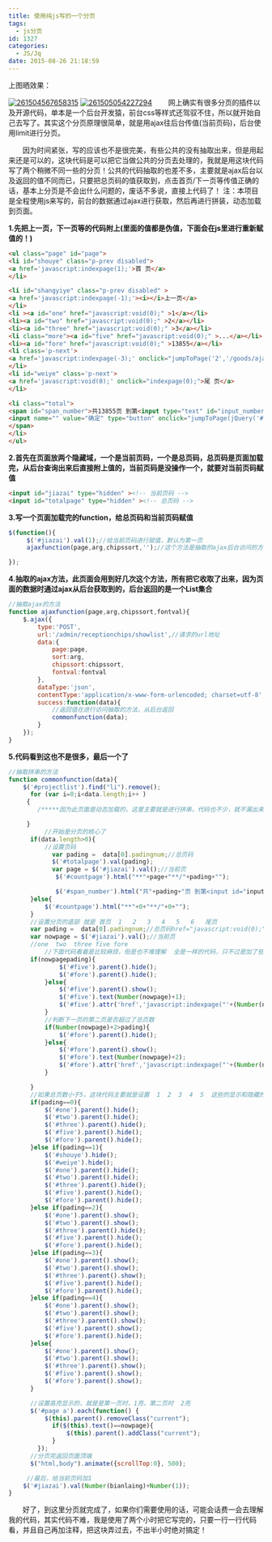 ```yaml
---
title: 使用纯js写的一个分页
tags:
  - js分页
id: 1327
categories:
  - JS/Jq
date: 2015-08-26 21:18:59
---
```


上图晒效果：

[![261504567658315](http://www.npm8.com/wp-content/uploads/2015/08/261504567658315-650x195.png)](http://www.npm8.com/wp-content/uploads/2015/08/261504567658315.png) [![261505054227294](http://www.npm8.com/wp-content/uploads/2015/08/261505054227294-650x147.png)](http://www.npm8.com/wp-content/uploads/2015/08/261505054227294.png)
&emsp;&emsp;网上确实有很多分页的插件以及开源代码，单本是一个后台开发猿，前台css等样式还驾驭不住，所以就开始自己去写了。其实这个分页原理很简单，就是用ajax往后台传值(当前页码)，后台使用limit进行分页。

&emsp;&emsp;因为时间紧张，写的应该也不是很完美，有些公共的没有抽取出来，但是用起来还是可以的，这块代码是可以把它当做公共的分页去处理的，我就是用这块代码写了两个稍微不同一些的分页！公共的代码抽取的也差不多，主要就是ajax后台以及返回的值不同而已，只要把总页码的值获取到，点击首页/下一页等传值正确的话，基本上分页是不会出什么问题的，废话不多说，直接上代码了！ 注：本项目是全程使用js来写的，前台的数据通过ajax进行获取，然后再进行拼装，动态加载到页面。

**1.先把上一页，下一页等的代码附上(里面的值都是伪值，下面会在js里进行重新赋值的！)**

```html
<ul class="page" id="page">
<li id="shouye" class="p-prev disabled">
<a href='javascript:indexpage(1);'>首 页</a>
</li>

<li id="shangyiye" class="p-prev disabled" >
<a href='javascript:indexpage(-1);'><i></i>上一页</a>
</li>
<li ><a id="one" href="javascript:void(0);" >1</a></li>
<li><a id="two" href="javascript:void(0);" >2</a></li>
<li><a id="three" href="javascript:void(0);" >3</a></li>
<li class="more"><a id="five" href="javascript:void(0);" >...</a></li>
<li><a id="fore" href="javascript:void(0);" >13855</a></li>
<li class='p-next'>
<a href='javascript:indexpage(-3);' onclick="jumpToPage('2','/goods/ajaxqueryGoodsList.do.html','','goodsListContainer','13855', listPageCallback);">下一页<i></i></a>
</li>
<li id="weiye" class='p-next'>
<a href='javascript:void(0);' onclick="indexpage(0);">尾 页</a>
</li>

<li class="total">
<span id="span_number">共13855页 到第<input type="text" id="input_number" class="page-txtbox" />页
<input name="" value="确定" type="button" onclick="jumpToPage(jQuery('#input_number').val(),'/goods/ajaxqueryGoodsList.do.html','','goodsListContainer','13855', listPageCallback);" class="page-btn"/>
</span>
</li>
</ul>
```
**2.首先在页面放两个隐藏域，一个是当前页码，一个是总页码，总页码是页面加载完，从后台查询出来后直接附上值的，当前页码是没操作一个，就要对当前页码赋值**
```html
<input id="jiazai" type="hidden" ><!-- 当前页码 -->
<input id="totalpage" type="hidden" ><!-- 总页码 -->
```
**3.写一个页面加载完的function，给总页码和当前页码赋值**
```javascript
$(function(){
     $('#jiazai').val(1);//给当前页码进行赋值，默认为第一页
     ajaxfunction(page,arg,chipssort,'');//这个方法是抽取的ajax后台访问的方法

});
```
**4.抽取的ajax方法，此页面会用到好几次这个方法，所有把它收取了出来，因为页面的数据时通过ajax从后台获取到的，后台返回的是一个List集合**
```javascript
//抽取ajax的方法
function ajaxfunction(page,arg,chipssort,fontval){
    $.ajax({
        type:'POST',
        url:'/admin/receptionchips/showlist',//请求的url地址
        data:{
            page:page,
            sort:arg,
            chipssort:chipssort,
            fontval:fontval
        },
        dataType:'json',
        contentType:'application/x-www-form-urlencoded; charset=utf-8',
        success:function(data){
            //返回值在进行访问抽取的方法，从后台返回
            commonfunction(data);
        }
    });
}
```
**5.代码看到这也不是很多，最后一个了**
```javascript
//抽取拼串的方法
function commonfunction(data){
    $('#projectlist').find("li").remove();
      for (var i=0;i<data.length;i++ )
     { 
        /*****因为此页面是动态加载的，这里主要就是进行拼串，代码也不少，就不漏出来占空间了*****/

     }
　　　　　　//开始是分页的核心了
      if(data.length>0){
          //设置页码
            var pading =  data[0].padingnum;//总页码
            $('#totalpage').val(pading);
            var page = $('#jiazai').val();//当前页
             $('#countpage').html("**"+page+"**/"+pading+"");

             $('#span_number').html("共"+pading+"页 到第<input id="input_number" class="page-txtbox" type="text" />页<input class="page-btn" name="" type="button" value="确定" />")
      }else{
          $('#countpage').html("**"+0+"**/"+0+"");
      }
      //设置分页的底部 就是 首页  1   2   3   4   5   6   尾页
      var pading =  data[0].padingnum;//总页码href="javascript:void(0);"
      var nowpage = $('#jiazai').val();//当前页
      //one  two  three five fore
　　　　　　//下面代码看着是比较麻烦，但是也不难理解  全是一样的代码，只不过是加了些判断
      if(nowpagepading){
              $('#five').parent().hide();
              $('#fore').parent().hide();
          }else{
              $('#five').parent().show();
              $('#five').text(Number(nowpage)+1);
              $('#five').attr('href','javascript:indexpage("'+(Number(nowpage)+1)+'");');
          }
          //判断下一页的第二页是否超过了总页数
          if(Number(nowpage)+2>pading){
              $('#fore').parent().hide();
          }else{
              $('#fore').parent().show();
              $('#fore').text(Number(nowpage)+2);
              $('#fore').attr('href','javascript:indexpage("'+(Number(nowpage)+2)+'");');
          }

      }
      //如果总页数小于5，这块代码主要就是设置  1  2  3  4  5  这些的显示和隐藏的
      if(pading==0){
          $('#one').parent().hide();
          $('#two').parent().hide();
          $('#three').parent().hide();
          $('#five').parent().hide();
          $('#fore').parent().hide();
      }else if(pading==1){
          $('#shouye').hide();
          $('#weiye').hide();
          $('#one').parent().hide();
          $('#two').parent().hide();
          $('#three').parent().hide();
          $('#five').parent().hide();
          $('#fore').parent().hide();
      }else if(pading==2){
          $('#one').parent().show();
          $('#two').parent().show();
          $('#three').parent().hide();
          $('#five').parent().hide();
          $('#fore').parent().hide();
      }else if(pading==3){
          $('#one').parent().show();
          $('#two').parent().show();
          $('#three').parent().show();
          $('#five').parent().hide();
          $('#fore').parent().hide();
      }else if(pading==4){
          $('#one').parent().show();
          $('#two').parent().show();
          $('#three').parent().show();
          $('#five').parent().show();
          $('#fore').parent().hide();
      }else{
          $('#one').parent().show();
          $('#two').parent().show();
          $('#three').parent().show();
          $('#five').parent().show();
          $('#fore').parent().show();
      }

      //设置高亮显示的，就是是第一页时，1亮，第二页时  2亮
      $('#page a').each(function() {
          $(this).parent().removeClass("current");
            if($(this).text()==nowpage){
                $(this).parent().addClass("current");
            }
        });
      //分页完返回页面顶端
      $("html,body").animate({scrollTop:0}, 500);

     //最后，给当前页码加1
    $('#jiazai').val(Number(bianlaing)+Number(1)); 
}
```
&emsp;&emsp;好了，到这里分页就完成了，如果你们需要使用的话，可能会话费一会去理解我的代码，其实代码不难，我是使用了两个小时把它写完的，只要一行一行代码看，并且自己再加注释，把这块弄过去，不出半小时绝对搞定！